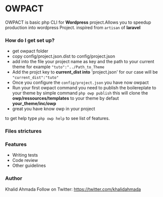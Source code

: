 # OWPACT #

OWPACT is basic php CLI for **Wordpress** project.Allows you to speedup production into wordpress Project. inspired from `artisan` of **laravel** 

### How do I get set up? ###

* get owpact folder
* copy config/project.json.dist to config/project.json
* add into the file your project name as key and the path to your current theme for example `"tuto":"../Path_to_Theme`
* Add the projct key to **current_dist into** 'project.json' for our case will be `"current_dist":"tuto"`
* Once you configure the `config/project.json` you have now owpact
* Run your first owpact command you need to publish the boilereplate to your theme by simple command `php owp publish` this will clone the **owp/ressources/templates** to your theme by defaut **your_theme/inc/owp**
* great you have know owp in your project

to get help type `php owp help` to see list of features.

### Files strictures  ###
### Features  ###

* Writing tests
* Code review
* Other guidelines

### Author  ###
Khalid Ahmada
Follow on Twitter: https://twitter.com/khalidahmada
